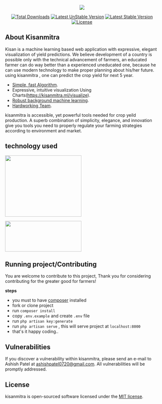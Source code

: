 <p align="center"><img src="http://www.indiawaterportal.org/sites/indiawaterportal.org/files/KSY.jpg"></p>

<p align="center">
<a href="https://packagist.org/packages/ashishpatel0720/kisanmitra"><img src="https://poser.pugx.org/ashishpatel0720/kisanmitra/downloads" alt="Total Downloads"></a>
<a href="https://packagist.org/packages/ashishpatel0720/kisanmitra"><img src="https://poser.pugx.org/ashishpatel0720/kisanmitra/v/unstable.svg" alt="Latest UnStable Version"></a>
<a href="https://packagist.org/packages/ashishpatel0720/kisanmitra"><img src="https://poser.pugx.org/ashishpatel0720/kisanmitra/v/stable.svg" alt="Latest Stable Version"></a>
<a href="https://packagist.org/packages/ashishpatel0720/kisanmitra"><img src="https://poser.pugx.org/ashishpatel0720/kisanmitra/license.svg" alt="License"></a>
</p>

## About Kisanmitra

Kisan is a machine learning based web application with expressive, elegant visualization of yield predictions.
We believe development of a country is possible only with the technical advancement of farmers,
an educated farmer can do way better than a experienced uneducated one, because he can use modern technology
to make proper planning about his/her future.
using kisanmitra , one can predict the crop yield for next 5 year.

- [Simple, fast Algorithm](https://kisanmitra.ml/predict).
- Expressive, intuitive visualization Using Charts(https://kisanmitra.ml/visualize).
- [Robust background machine learning](https://kisanmitra.ml/about).
- [Hardworking Team](https://kisanmitra.ml/team).

kisanmitra is accessible, yet powerful  tools needed for crop yeild production.
A superb combination of simplicity, elegance, and innovation give you tools you need to properly regulate your
farming strategies according to environment and market.

## technology used
<p >

<img width='250' height='200'  src="https://camo.githubusercontent.com/5ceadc94fd40688144b193fd8ece2b805d79ca9b/68747470733a2f2f6c61726176656c2e636f6d2f6173736574732f696d672f636f6d706f6e656e74732f6c6f676f2d6c61726176656c2e737667">
</p>
<p>
<img width='250' height='100' src="http://scikit-learn.org/stable/_static/scikit-learn-logo-small.png">
</p>

## Running project/Contributing
You are welcome to contribute to this project,
Thank you for considering contributing for the greater good for farmers! 

**steps**
- you must to have [composer](composer.io) installed
- fork or clone project
- run `composer install`
- copy `.env.example` and create `.env` file
- run `php artisan key:generate`
- run `php artisan serve` , this will serve project at `localhost:8000`
- that's it happy coding..

## Vulnerabilities

If you discover a vulnerability within kisanmitra, please send an e-mail to Ashish Patel at ashishpatel0720@gmail.com. All  vulnerabilities will be promptly addressed.

## License

kisanmitra is open-sourced software licensed under the [MIT license](http://opensource.org/licenses/MIT).
